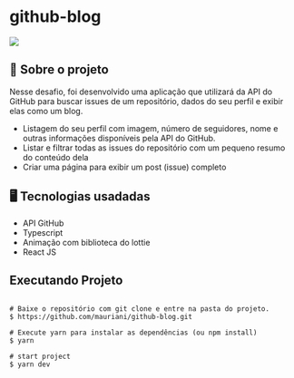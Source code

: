 # github-blog

<img src="https://user-images.githubusercontent.com/32397288/204559670-617b6f8c-06b5-4019-99b3-3d4e7f9f6013.png">

## 🚀 Sobre o projeto

Nesse desafio, foi desenvolvido uma aplicação que utilizará da API do GitHub para buscar issues de um repositório, dados do seu perfil e exibir elas como um blog.

- Listagem do seu perfil com imagem, número de seguidores, nome e outras informações disponíveis pela API do GitHub.
- Listar e filtrar todas as issues do repositório com um pequeno resumo do conteúdo dela
- Criar uma página para exibir um post (issue) completo

## 🖥️ Tecnologias usadadas

- API GitHub
- Typescript
- Animação com biblioteca do lottie
- React JS

## Executando Projeto

```

# Baixe o repositório com git clone e entre na pasta do projeto.
$ https://github.com/mauriani/github-blog.git

# Execute yarn para instalar as dependências (ou npm install)
$ yarn

# start project
$ yarn dev
```
